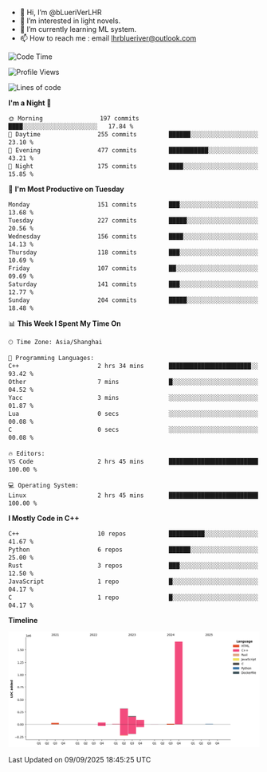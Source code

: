 - 👋 Hi, I’m @bLueriVerLHR
- 👀 I’m interested in light novels.
- 🌱 I’m currently learning ML system.
- 📫 How to reach me : email lhrblueriver@outlook.com

<!--START_SECTION:waka-->
![Code Time](http://img.shields.io/badge/Code%20Time-424%20hrs%2045%20mins-blue)

![Profile Views](http://img.shields.io/badge/Profile%20Views-0-blue)

![Lines of code](https://img.shields.io/badge/From%20Hello%20World%20I%27ve%20Written-2.3%20million%20lines%20of%20code-blue)

**I'm a Night 🦉** 

```text
🌞 Morning                197 commits         ████░░░░░░░░░░░░░░░░░░░░░   17.84 % 
🌆 Daytime                255 commits         ██████░░░░░░░░░░░░░░░░░░░   23.10 % 
🌃 Evening                477 commits         ███████████░░░░░░░░░░░░░░   43.21 % 
🌙 Night                  175 commits         ████░░░░░░░░░░░░░░░░░░░░░   15.85 % 
```
📅 **I'm Most Productive on Tuesday** 

```text
Monday                   151 commits         ███░░░░░░░░░░░░░░░░░░░░░░   13.68 % 
Tuesday                  227 commits         █████░░░░░░░░░░░░░░░░░░░░   20.56 % 
Wednesday                156 commits         ████░░░░░░░░░░░░░░░░░░░░░   14.13 % 
Thursday                 118 commits         ███░░░░░░░░░░░░░░░░░░░░░░   10.69 % 
Friday                   107 commits         ██░░░░░░░░░░░░░░░░░░░░░░░   09.69 % 
Saturday                 141 commits         ███░░░░░░░░░░░░░░░░░░░░░░   12.77 % 
Sunday                   204 commits         █████░░░░░░░░░░░░░░░░░░░░   18.48 % 
```


📊 **This Week I Spent My Time On** 

```text
🕑︎ Time Zone: Asia/Shanghai

💬 Programming Languages: 
C++                      2 hrs 34 mins       ███████████████████████░░   93.42 % 
Other                    7 mins              █░░░░░░░░░░░░░░░░░░░░░░░░   04.52 % 
Yacc                     3 mins              ░░░░░░░░░░░░░░░░░░░░░░░░░   01.87 % 
Lua                      0 secs              ░░░░░░░░░░░░░░░░░░░░░░░░░   00.08 % 
C                        0 secs              ░░░░░░░░░░░░░░░░░░░░░░░░░   00.08 % 

🔥 Editors: 
VS Code                  2 hrs 45 mins       █████████████████████████   100.00 % 

💻 Operating System: 
Linux                    2 hrs 45 mins       █████████████████████████   100.00 % 
```

**I Mostly Code in C++** 

```text
C++                      10 repos            ██████████░░░░░░░░░░░░░░░   41.67 % 
Python                   6 repos             ██████░░░░░░░░░░░░░░░░░░░   25.00 % 
Rust                     3 repos             ███░░░░░░░░░░░░░░░░░░░░░░   12.50 % 
JavaScript               1 repo              █░░░░░░░░░░░░░░░░░░░░░░░░   04.17 % 
C                        1 repo              █░░░░░░░░░░░░░░░░░░░░░░░░   04.17 % 
```



**Timeline**

![Lines of Code chart](https://raw.githubusercontent.com/bLueriVerLHR/bLueriVerLHR/main/assets/bar_graph.png)


 Last Updated on 09/09/2025 18:45:25 UTC
<!--END_SECTION:waka-->
